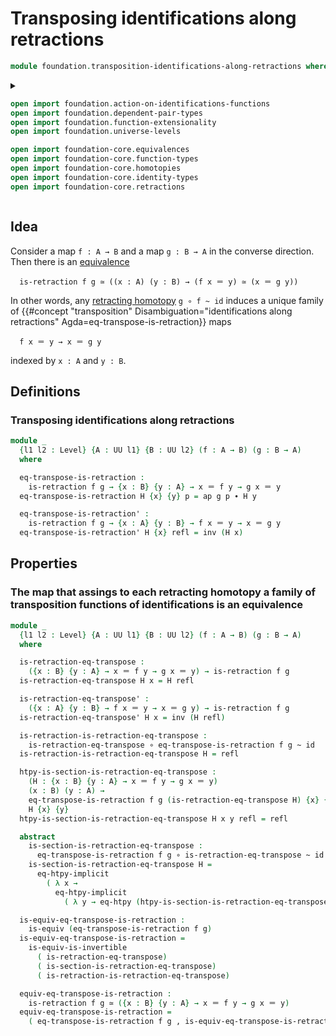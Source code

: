 # Transposing identifications along retractions

```agda
module foundation.transposition-identifications-along-retractions where
```

<details><summary>

```agda
open import foundation.action-on-identifications-functions
open import foundation.dependent-pair-types
open import foundation.function-extensionality
open import foundation.universe-levels

open import foundation-core.equivalences
open import foundation-core.function-types
open import foundation-core.homotopies
open import foundation-core.identity-types
open import foundation-core.retractions
```

</details>

## Idea

Consider a map `f : A → B` and a map `g : B → A` in the converse direction. Then
there is an [equivalence](foundation-core.equivalences.md)

```text
  is-retraction f g ≃ ((x : A) (y : B) → (f x ＝ y) ≃ (x ＝ g y))
```

In other words, any [retracting homotopy](foundation-core.retractions.md)
`g ∘ f ~ id` induces a unique family of
{{#concept "transposition" Disambiguation="identifications along retractions" Agda=eq-transpose-is-retraction}}
maps

```text
  f x ＝ y → x ＝ g y
```

indexed by `x : A` and `y : B`.

## Definitions

### Transposing identifications along retractions

```agda
module _
  {l1 l2 : Level} {A : UU l1} {B : UU l2} (f : A → B) (g : B → A)
  where

  eq-transpose-is-retraction :
    is-retraction f g → {x : B} {y : A} → x ＝ f y → g x ＝ y
  eq-transpose-is-retraction H {x} {y} p = ap g p ∙ H y

  eq-transpose-is-retraction' :
    is-retraction f g → {x : A} {y : B} → f x ＝ y → x ＝ g y
  eq-transpose-is-retraction' H {x} refl = inv (H x)
```

## Properties

### The map that assings to each retracting homotopy a family of transposition functions of identifications is an equivalence

```agda
module _
  {l1 l2 : Level} {A : UU l1} {B : UU l2} (f : A → B) (g : B → A)
  where

  is-retraction-eq-transpose :
    ({x : B} {y : A} → x ＝ f y → g x ＝ y) → is-retraction f g
  is-retraction-eq-transpose H x = H refl

  is-retraction-eq-transpose' :
    ({x : A} {y : B} → f x ＝ y → x ＝ g y) → is-retraction f g
  is-retraction-eq-transpose' H x = inv (H refl)

  is-retraction-is-retraction-eq-transpose :
    is-retraction-eq-transpose ∘ eq-transpose-is-retraction f g ~ id
  is-retraction-is-retraction-eq-transpose H = refl

  htpy-is-section-is-retraction-eq-transpose :
    (H : {x : B} {y : A} → x ＝ f y → g x ＝ y)
    (x : B) (y : A) →
    eq-transpose-is-retraction f g (is-retraction-eq-transpose H) {x} {y} ~
    H {x} {y}
  htpy-is-section-is-retraction-eq-transpose H x y refl = refl

  abstract
    is-section-is-retraction-eq-transpose :
      eq-transpose-is-retraction f g ∘ is-retraction-eq-transpose ~ id
    is-section-is-retraction-eq-transpose H =
      eq-htpy-implicit
        ( λ x →
          eq-htpy-implicit
            ( λ y → eq-htpy (htpy-is-section-is-retraction-eq-transpose H x y)))

  is-equiv-eq-transpose-is-retraction :
    is-equiv (eq-transpose-is-retraction f g)
  is-equiv-eq-transpose-is-retraction =
    is-equiv-is-invertible
      ( is-retraction-eq-transpose)
      ( is-section-is-retraction-eq-transpose)
      ( is-retraction-is-retraction-eq-transpose)

  equiv-eq-transpose-is-retraction :
    is-retraction f g ≃ ({x : B} {y : A} → x ＝ f y → g x ＝ y)
  equiv-eq-transpose-is-retraction =
    ( eq-transpose-is-retraction f g , is-equiv-eq-transpose-is-retraction)
```
